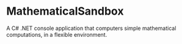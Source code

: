 # MathematicalSandbox
A C# .NET console application that computers simple mathematical computations, in a flexible environment.
